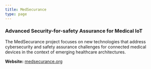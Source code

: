 ```yaml
---
title: MedSecurance
type: page
---
```


### Advanced Security-for-safety Assurance for Medical IoT

The MedSecurance project focuses on new technologies that address cybersecurity and safety assurance challenges for connected medical devices in the context of emerging healthcare architectures.

__Website:__ [medsecurance.org](https://www.medsecurance.org/)
